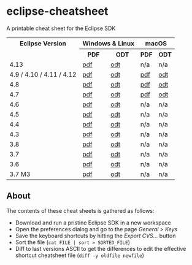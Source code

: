 eclipse-cheatsheet
==================

A printable cheat sheet for the Eclipse SDK

<table>
  <tr>
    <th rowspan=2 valign=top>Eclipse Version</th>
    <th colspan=2>Windows & Linux</th>
    <th colspan=2>macOS</th>
  </tr>
  <tr>
    <th>PDF</th>
    <th>ODT</th>
    <th>PDF</th>
    <th>ODT</th>
  </tr>
  <tr>
    <td>4.13</td>
    <td><a href="https://github.com/pellaton/eclipse-cheatsheet/raw/master/eclipse4.13/eclipse-shortcuts-win-4.13.pdf">pdf</a></td>
    <td><a href="https://github.com/pellaton/eclipse-cheatsheet/raw/master/eclipse4.13/eclipse-shortcuts-win-4.13.odt">odt</a></td>
    <td>n/a</td>
    <td>n/a</td>
  </tr>
  <tr>
    <td>4.9 / 4.10 / 4.11 / 4.12</td>
    <td><a href="https://github.com/pellaton/eclipse-cheatsheet/raw/master/eclipse4.9/eclipse-shortcuts-win-4.9.pdf">pdf</a></td>
    <td><a href="https://github.com/pellaton/eclipse-cheatsheet/raw/master/eclipse4.9/eclipse-shortcuts-win-4.9.odt">odt</a></td>
    <td><a href="https://github.com/pellaton/eclipse-cheatsheet/raw/master/eclipse4.9/eclipse-shortcuts-macos-4.9.pdf">pdf</a></td>
    <td><a href="https://github.com/pellaton/eclipse-cheatsheet/raw/master/eclipse4.9/eclipse-shortcuts-macos-4.9.odt">odt</a></td>
  </tr>
  <tr>
    <td>4.8</td>
    <td><a href="https://github.com/pellaton/eclipse-cheatsheet/raw/master/eclipse4.8/eclipse-shortcuts-win-4.8.pdf">pdf</a></td>
    <td><a href="https://github.com/pellaton/eclipse-cheatsheet/raw/master/eclipse4.8/eclipse-shortcuts-win-4.8.odt">odt</a></td>
    <td><a href="https://github.com/pellaton/eclipse-cheatsheet/raw/master/eclipse4.8/eclipse-shortcuts-macos-4.8.pdf">pdf</a></td>
    <td><a href="https://github.com/pellaton/eclipse-cheatsheet/raw/master/eclipse4.8/eclipse-shortcuts-macos-4.8.odt">odt</a></td>
  </tr>
  <tr>
    <td>4.7</td>
    <td><a href="https://github.com/pellaton/eclipse-cheatsheet/raw/master/eclipse4.7/eclipse-shortcuts-win-4.7.2.pdf">pdf</a></td>
    <td><a href="https://github.com/pellaton/eclipse-cheatsheet/raw/master/eclipse4.7/eclipse-shortcuts-win-4.7.2.odt">odt</a></td>
    <td><a href="https://github.com/pellaton/eclipse-cheatsheet/raw/master/eclipse4.7/eclipse-shortcuts-macos-4.7.2.pdf">pdf</a></td>
    <td><a href="https://github.com/pellaton/eclipse-cheatsheet/raw/master/eclipse4.7/eclipse-shortcuts-macos-4.7.2.odt">odt</a></td>    
  </tr>
  <tr>
    <td>4.6</td>
    <td><a href="https://github.com/pellaton/eclipse-cheatsheet/raw/master/eclipse4.6/eclipse-shortcuts-4.6.0.pdf">pdf</a></td>
    <td><a href="https://github.com/pellaton/eclipse-cheatsheet/raw/master/eclipse4.6/eclipse-shortcuts-4.6.0.odt">odt</a></td>
    <td>n/a</td>
    <td>n/a</td>
  </tr>
  <tr>
    <td>4.5</td>
    <td><a href="https://github.com/pellaton/eclipse-cheatsheet/raw/master/eclipse4.5/eclipse-shortcuts-4.5.0.pdf">pdf</a></td>
    <td><a href="https://github.com/pellaton/eclipse-cheatsheet/raw/master/eclipse4.5/eclipse-shortcuts-4.5.0.odt">odt</a></td>
    <td>n/a</td>
    <td>n/a</td>
  </tr>
  <tr>
    <td>4.4</td>
    <td><a href="https://github.com/pellaton/eclipse-cheatsheet/raw/master/eclipse4.4/eclipse-shortcuts-4.4.0.pdf">pdf</a></td>
    <td><a href="https://github.com/pellaton/eclipse-cheatsheet/raw/master/eclipse4.4/eclipse-shortcuts-4.4.0.odt">odt</a></td>
    <td>n/a</td>
    <td>n/a</td>
  </tr>
  <tr>
    <td>4.3</td>
    <td><a href="https://github.com/pellaton/eclipse-cheatsheet/raw/master/eclipse4.3/eclipse-shortcuts-4.3.0.pdf">pdf</a></td>
    <td><a href="https://github.com/pellaton/eclipse-cheatsheet/raw/master/eclipse4.3/eclipse-shortcuts-4.3.0.odt">odt</a></td>
    <td>n/a</td>
    <td>n/a</td>
  </tr>
  <tr>
    <td>3.8</td>
    <td><a href="https://github.com/pellaton/eclipse-cheatsheet/raw/master/eclipse3.8/eclipse-shortcuts-3.8.0.pdf">pdf</a></td>
    <td><a href="https://github.com/pellaton/eclipse-cheatsheet/raw/master/eclipse3.8/eclipse-shortcuts-3.8.0.odt">odt</a></td>
    <td>n/a</td>
    <td>n/a</td>
  </tr>
  <tr>
    <td>3.7</td>
    <td><a href="https://github.com/pellaton/eclipse-cheatsheet/raw/master/eclipse3.7/eclipse-shortcuts-3.7.0.pdf">pdf</a></td>
    <td><a href="https://github.com/pellaton/eclipse-cheatsheet/raw/master/eclipse3.7/eclipse-shortcuts-3.7.0.odt">odt</a></td>
    <td>n/a</td>
    <td>n/a</td>
  </tr>
  <tr>
    <td>3.6</td>
    <td><a href="https://github.com/pellaton/eclipse-cheatsheet/raw/master/eclipse3.6/eclipse-shortcuts-3.6.2.pdf">pdf</a></td>
    <td><a href="https://github.com/pellaton/eclipse-cheatsheet/raw/master/eclipse3.6/eclipse-shortcuts-3.6.2.odt">odt</a></td>
    <td>n/a</td>
    <td>n/a</td>
  </tr>
  <tr>
    <td>3.7 M3</td>
    <td><a href="https://github.com/pellaton/eclipse-cheatsheet/raw/master/eclipse3.7/eclipse-shortcuts-3.7.m3.pdf">pdf</a></td>
    <td><a href="https://github.com/pellaton/eclipse-cheatsheet/raw/master/eclipse3.7/eclipse-shortcuts-3.7.m3.odt">odt</a></td>
    <td>n/a</td>
    <td>n/a</td>    
  </tr>

</table>

## About
The contents of these cheat sheets is gathered as follows:
- Download and run a pristine Eclipse SDK in a new workspace
- Open the preferences dialog and go to the page <i>General > Keys</i>
- Save the keyboard shortcuts by hitting the <i>Export CVS...</i> button
- Sort the file (`cat FILE | sort > SORTED_FILE`)
- Diff to last versions ASCII to get the differences to edit the effective shortcut cheatsheet file (`diff -y oldfile newfile`)

